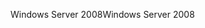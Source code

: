 <span data-ttu-id="c071a-101">Windows Server 2008</span><span class="sxs-lookup"><span data-stu-id="c071a-101">Windows Server 2008</span></span>